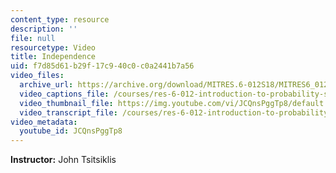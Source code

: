 ```yaml
---
content_type: resource
description: ''
file: null
resourcetype: Video
title: Independence
uid: f7d85d61-b29f-17c9-40c0-c0a2441b7a56
video_files:
  archive_url: https://archive.org/download/MITRES.6-012S18/MITRES6_012S18_L10-05_300k.mp4
  video_captions_file: /courses/res-6-012-introduction-to-probability-spring-2018/948cf99e66b65e6b92b77ee999ee3297_JCQnsPggTp8.vtt
  video_thumbnail_file: https://img.youtube.com/vi/JCQnsPggTp8/default.jpg
  video_transcript_file: /courses/res-6-012-introduction-to-probability-spring-2018/7b7a216522a9a9c20bc2e0377bb6ef78_JCQnsPggTp8.pdf
video_metadata:
  youtube_id: JCQnsPggTp8
---
```


**Instructor:** John Tsitsiklis